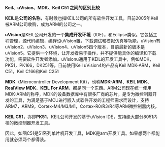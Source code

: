**Keil、uVision、MDK、Keil C51 之间的区别比较**

**KEIL**是**公司的名称**，有时候也指KEIL公司的所有软件开发工具，目前2005年Keil被ARM公司收购，成为ARM的公司之一。

**uVision**是KEIL公司开发的一个**集成开发环境**（IDE），和Eclipse类似。它包括工程管理，源代码编辑，编译设uVision置，下载调试和模拟仿真等功能，uVision有uVision2、uVision3、uVision4、uVision5四个版本，目前最新的版本是uVision5。它提供一个环境，让开发者易于操作，并不提供能具体的编译和下载功能，需要软件开发者添加。uVisionu通用于KEIL的开发工具中，例如MDK，PK51，PK166，DK251等。目前使用Keil uVision4的产品有Keil MDK-ARM，Keil C51，Keil C166和Keil C251

**MDK**（Microcontroller Development Kit），也称**MDK-ARM**、**KEIL MDK**、**RealView MDK**、**KEIL For ARM**，都是同一个东西。ARM公司现在统一使用MDK-ARM的称呼，MDK的设备数据库中有很多厂商的芯片，是专为微控制器开发的工具，为满足基于MCU进行嵌入式软件开发的工程师需求而设计，支持ARM7，ARM9，Cortex-M4/M3/M1，Cortex-R0/R3/R4等ARM微控制器内核。

**KEIL C51**，亦即**PK51**，KEIL公司开发的基于uVision IDE，支持绝大部分8051内核的微控制器开发工具。

因此，如图C51是51系列单片机开发工具，MDK是arm开发工具。如果想两个都能用就必须两个都得装。